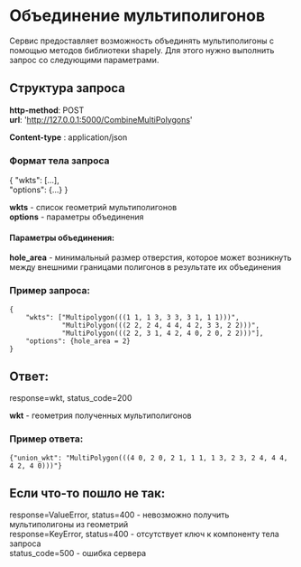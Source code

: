 # Объединение мультиполигонов

Сервис предоставляет возможность объединять мультиполигоны с помощью методов библиотеки shapely.
Для этого нужно выполнить запрос со следующими параметрами.

## Структура запроса

**http-method**: POST  
**url**: 'http://127.0.0.1:5000/CombineMultiPolygons'  

**Content-type** : application/json  


### Формат тела запроса

{
  "wkts": \[...\],  
  "options": {...}
}

**wkts** - список геометрий мультиполигонов  
**options** - параметры объединения  


#### Параметры объединения:

**hole_area** - минимальный размер отверстия, которое может возникнуть между внешними границами полигонов в результате их объединения


### Пример запроса:

    { 
		"wkts": ["Multipolygon(((1 1, 1 3, 3 3, 3 1, 1 1)))",
				 "MultiPolygon(((2 2, 2 4, 4 4, 4 2, 3 3, 2 2)))",
				 "MultiPolygon(((2 2, 3 1, 4 2, 4 0, 2 0, 2 2)))"],
		"options": {hole_area = 2}
    }


## Ответ:

response=wkt, status_code=200

**wkt** - геометрия полученных мультиполигонов

### Пример ответа:

	{"union_wkt": "MultiPolygon(((4 0, 2 0, 2 1, 1 1, 1 3, 2 3, 2 4, 4 4, 4 2, 4 0)))"}  


## Если что-то пошло не так:

response=ValueError, status=400 - невозможно получить мультиполигоны из геометрий  
response=KeyError, status=400 - отсутствует ключ к компоненту тела запроса  
status_code=500 - ошибка сервера







